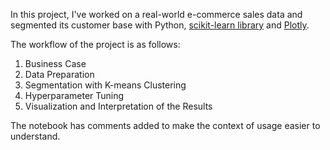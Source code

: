 In this project, I've worked on a real-world e-commerce sales data and segmented its customer base with Python, [scikit-learn library](https://scikit-learn.org/stable/modules/generated/sklearn.cluster.KMeans.html) and [Plotly](https://plot.ly/python/plotly-express/). 

The workflow of the project is as follows:

1. Business Case
2. Data Preparation
3. Segmentation with K-means Clustering
4. Hyperparameter Tuning
5. Visualization and Interpretation of the Results

The notebook has comments added to make the context of usage easier to understand.

